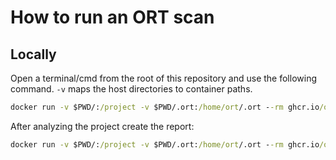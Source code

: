 # How to run an ORT scan

## Locally

Open a terminal/cmd from the root of this repository and use the following command. `-v` maps the host directories to container paths.

```cmd
docker run -v $PWD/:/project -v $PWD/.ort:/home/ort/.ort --rm ghcr.io/oss-review-toolkit/ort --info analyze -f JSON -i /project/src -o /project/ORT
```

After analyzing the project create the report:

```cmd
docker run -v $PWD/:/project -v $PWD/.ort:/home/ort/.ort --rm ghcr.io/oss-review-toolkit/ort --info report -i /project/ORT/analyzer-result.json -f StaticHtml,PlainTextTemplate,SpdxDocument -o /project/ORT-Report
```
